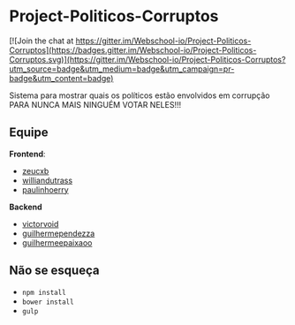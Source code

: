 # Project-Politicos-Corruptos

[![Join the chat at https://gitter.im/Webschool-io/Project-Politicos-Corruptos](https://badges.gitter.im/Webschool-io/Project-Politicos-Corruptos.svg)](https://gitter.im/Webschool-io/Project-Politicos-Corruptos?utm_source=badge&utm_medium=badge&utm_campaign=pr-badge&utm_content=badge)

Sistema para mostrar quais os políticos estão envolvidos em corrupção PARA NUNCA MAIS NINGUÉM VOTAR NELES!!!

## Equipe

**Frontend**:
- [zeucxb](https://github.com/zeucxb)
- [williandutrass](https://github.com/williandutrass)
- [paulinhoerry](https://github.com/paulinhoerry)

**Backend**
- [victorvoid](https://github.com/victorvoid)
- [guilhermependezza](https://github.com/guilhermependezza)
- [guilhermeepaixaoo](https://github.com/guilhermeepaixaoo)

## Não se esqueça
- `npm install`
- `bower install`
- `gulp`
